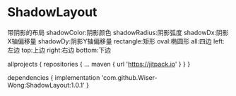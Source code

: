 # ShadowLayout
带阴影的布局
shadowColor:阴影颜色
shadowRadius:阴影弧度
shadowDx:阴影X轴偏移量
shadowDy:阴影Y轴偏移量
rectangle:矩形
oval:椭圆形
all:四边
left:左边
top:上边
right:右边
bottom:下边

allprojects {
		repositories {
			...
			maven { url 'https://jitpack.io' }
		}
	}
  
  
dependencies {
	        implementation 'com.github.Wiser-Wong:ShadowLayout:1.0.1'
	}
